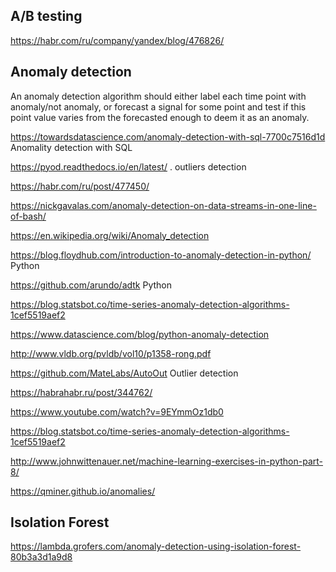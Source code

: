 ## A/B testing

<https://habr.com/ru/company/yandex/blog/476826/>

## Anomaly detection
An anomaly detection algorithm should either label each time point with anomaly/not anomaly, 
or forecast a signal for some point and test if this point value varies from the forecasted enough to deem it as an anomaly.

<https://towardsdatascience.com/anomaly-detection-with-sql-7700c7516d1d> Anomality detection with SQL

<https://pyod.readthedocs.io/en/latest/> . outliers detection

<https://habr.com/ru/post/477450/>

<https://nickgavalas.com/anomaly-detection-on-data-streams-in-one-line-of-bash/>

<https://en.wikipedia.org/wiki/Anomaly_detection>

<https://blog.floydhub.com/introduction-to-anomaly-detection-in-python/> Python

<https://github.com/arundo/adtk> Python

<https://blog.statsbot.co/time-series-anomaly-detection-algorithms-1cef5519aef2>

<https://www.datascience.com/blog/python-anomaly-detection>

<http://www.vldb.org/pvldb/vol10/p1358-rong.pdf>

<https://github.com/MateLabs/AutoOut> Outlier detection

<https://habrahabr.ru/post/344762/>

<https://www.youtube.com/watch?v=9EYmmOz1db0>

<https://blog.statsbot.co/time-series-anomaly-detection-algorithms-1cef5519aef2>

<http://www.johnwittenauer.net/machine-learning-exercises-in-python-part-8/>

<https://qminer.github.io/anomalies/>

## Isolation Forest

<https://lambda.grofers.com/anomaly-detection-using-isolation-forest-80b3a3d1a9d8>

